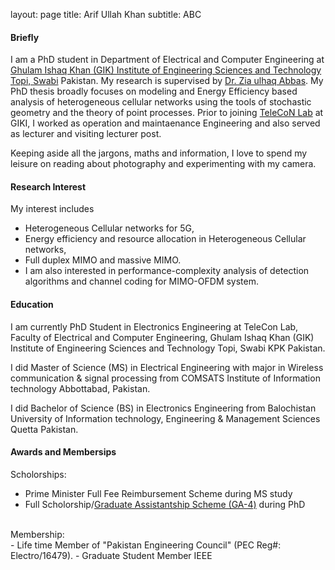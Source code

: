 layout: page
title: Arif Ullah Khan
subtitle: ABC

#### Briefly
I am a PhD student in Department of Electrical and Computer Engineering at [Ghulam Ishaq Khan (GIK) Institute of Engineering Sciences and Technology Topi, Swabi](http://giki.edu.pk) Pakistan. My research is supervised by  [Dr. Zia ulhaq Abbas](https://www.giki.edu.pk/Faculty/Dr-Zia-ul-Haq-Abbas). My PhD thesis broadly focuses on modeling and Energy Efficiency based analysis of heterogeneous cellular networks using the tools of stochastic geometry and the theory of point processes. Prior to joining [TeleCoN Lab](https://www.giki.edu.pk/telecon) at GIKI, I worked as operation and maintaenance Engineering and also served as lecturer and visiting lecturer post.


Keeping aside all the jargons, maths and information, I love to spend my leisure on reading about photography and experimenting with my camera.


#### Research Interest

My interest includes 
- Heterogeneous Cellular networks for 5G, 
- Energy efficiency and resource allocation in Heterogeneous Cellular networks, 
- Full duplex MIMO and massive MIMO. 
- I am also interested in performance-complexity analysis of detection algorithms and channel coding for MIMO-OFDM system.
 

#### Education
<p class="about-text">
<span class="fa fa-graduation-cap about-icon"></span>
I am currently PhD Student in Electronics Engineering at TeleCon Lab, Faculty of Electrical and Computer Engineering, Ghulam Ishaq Khan (GIK) Institute of Engineering Sciences and Technology Topi, Swabi KPK Pakistan.</p>
 
 
<p class="about-text">
<span class="fa fa-graduation-cap about-icon"></span>
 I did Master of Science (MS) in Electrical Engineering with major in Wireless communication & signal processing from COMSATS Institute of Information technology Abbottabad, Pakistan.</p>

<p class="about-text">
<span class="fa fa-graduation-cap about-icon"></span>  
I did Bachelor of Science (BS) in Electronics Engineering from Balochistan University of Information technology, Engineering & Management Sciences Quetta Pakistan.</p>
      


#### Awards and Membersips
Scholorships:
<br>
- Prime Minister Full Fee Reimbursement Scheme during MS study
- Full Scholorship/[Graduate Assistantship Scheme (GA-4)](https://www.giki.edu.pk/Admissions/Graduate/AidAndScholarships) during PhD 

<br>
Membership:
<br>
- Life time Member of "Pakistan Engineering Council" (PEC Reg#: Electro/16479).
- Graduate Student Member IEEE





